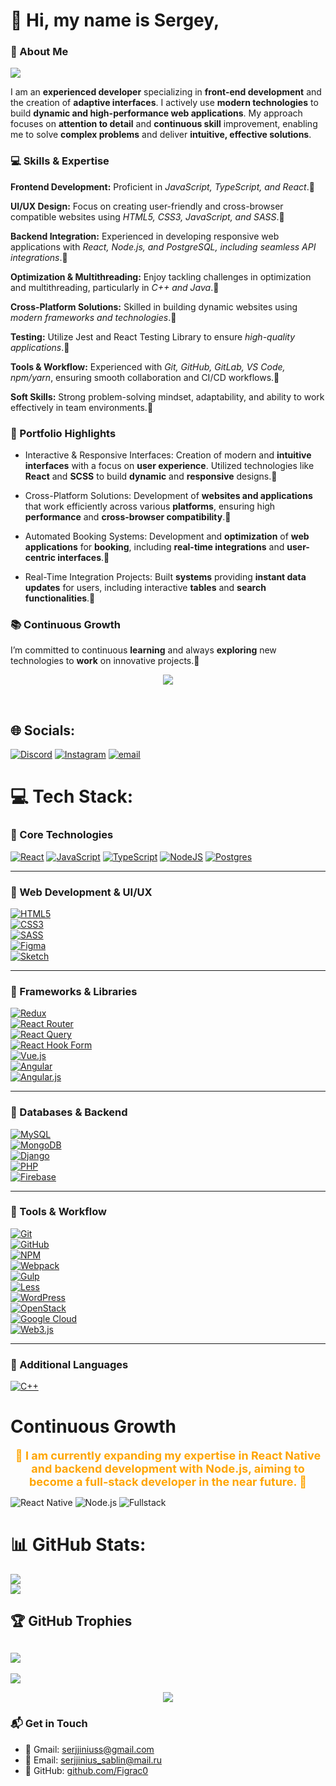 # 👋 Hi, my name is Sergey,<br>
### 🚀 About Me
<a href="https://figrac0.github.io/" target="_blank">
  <img src="https://img.shields.io/badge/🌐%20Portfolio-blue?style=for-the-badge" />
</a>

I am an **experienced developer** specializing in **front-end development** and the creation of **adaptive interfaces**. I actively use **modern technologies** to build **dynamic and high-performance web applications**. My approach focuses on **attention to detail** and **continuous skill** improvement, enabling me to solve **complex problems** and deliver **intuitive, effective solutions**.



### 💻 Skills & Expertise
**Frontend Development:** Proficient in _JavaScript, TypeScript, and React_.📍

**UI/UX Design:** Focus on creating user-friendly and cross-browser compatible websites using _HTML5, CSS3, JavaScript, and SASS_.📍

**Backend Integration:** Experienced in developing responsive web applications with _React, Node.js, and PostgreSQL, including seamless API integrations_.📍

**Optimization & Multithreading:** Enjoy tackling challenges in optimization and multithreading, particularly in _C++ and Java_.📍

**Cross-Platform Solutions:** Skilled in building dynamic websites using _modern frameworks and technologies_.📍

**Testing:** Utilize Jest and React Testing Library to ensure _high-quality applications_.📍

**Tools & Workflow:** Experienced with _Git, GitHub, GitLab, VS Code, npm/yarn_, ensuring smooth collaboration and CI/CD workflows.📍

**Soft Skills:** Strong problem-solving mindset, adaptability, and ability to work effectively in team environments.📍

### 🌟 Portfolio Highlights

+ Interactive & Responsive Interfaces: Creation of modern and **intuitive interfaces** with a focus on **user experience**. Utilized technologies like **React** and **SCSS** to build **dynamic** and **responsive** designs.🧚

+ Cross-Platform Solutions: Development of **websites and applications** that work efficiently across various **platforms**, ensuring high **performance** and **cross-browser compatibility**.🤖

+ Automated Booking Systems: Development and **optimization** of **web applications** for **booking**, including **real-time integrations** and **user-centric interfaces**.🧙

+ Real-Time Integration Projects: Built **systems** providing **instant data updates** for users, including interactive **tables** and **search functionalities**.🐉

### 📚 Continuous Growth
I’m committed to continuous **learning** and always **exploring** new technologies to **work** on innovative projects.🧮

<p align="center">
  <img src="https://media3.giphy.com/media/v1.Y2lkPTc5MGI3NjExdDU5NGE3Y2RqbWp6ZG9kczR0ZnN3ZjdnZXJ1NWpoMG1xanl4NnMwbSZlcD12MV9pbnRlcm5hbF9naWZfYnlfaWQmY3Q9Zw/tJDz8mPYyUJZ1Pg9fA/giphy.gif" />
</p><br>


## 🌐 Socials:
[![Discord](https://img.shields.io/badge/Discord-%237289DA.svg?logo=discord&logoColor=white)](https://discord.gg/.sabilin) [![Instagram](https://img.shields.io/badge/Instagram-%23E4405F.svg?logo=Instagram&logoColor=white)](https://instagram.com/@fajllovt42) [![email](https://img.shields.io/badge/Email-D14836?logo=gmail&logoColor=white)](mailto:serjjinius@gmail.com) 

# 💻 Tech Stack:

### 🔹 Core Technologies  
[![React](https://img.shields.io/badge/react-%2320232a.svg?style=for-the-badge&logo=react&logoColor=%2361DAFB)]() [![JavaScript](https://img.shields.io/badge/javascript-%23323330.svg?style=for-the-badge&logo=javascript&logoColor=%23F7DF1E)]() [![TypeScript](https://img.shields.io/badge/typescript-%23007ACC.svg?style=for-the-badge&logo=typescript&logoColor=white)]() [![NodeJS](https://img.shields.io/badge/node.js-6DA55F?style=for-the-badge&logo=node.js&logoColor=white)]() [![Postgres](https://img.shields.io/badge/postgres-%23316192.svg?style=for-the-badge&logo=postgresql&logoColor=white)]() 

  
 

---

### 🔹 Web Development & UI/UX  

[![HTML5](https://img.shields.io/badge/html5-%23E34F26.svg?style=for-the-badge&logo=html5&logoColor=white)]()  
[![CSS3](https://img.shields.io/badge/css3-%231572B6.svg?style=for-the-badge&logo=css3&logoColor=white)]()  
[![SASS](https://img.shields.io/badge/SASS-hotpink.svg?style=for-the-badge&logo=SASS&logoColor=white)]()  
[![Figma](https://img.shields.io/badge/figma-%23F24E1E.svg?style=for-the-badge&logo=figma&logoColor=white)]()  
[![Sketch](https://img.shields.io/badge/Sketch-FFB387?style=for-the-badge&logo=sketch&logoColor=black)]()  

---

### 🔹 Frameworks & Libraries  
[![Redux](https://img.shields.io/badge/redux-%23593d88.svg?style=for-the-badge&logo=redux&logoColor=white)]()  
[![React Router](https://img.shields.io/badge/React_Router-CA4245?style=for-the-badge&logo=react-router&logoColor=white)]()  
[![React Query](https://img.shields.io/badge/-React%20Query-FF4154?style=for-the-badge&logo=react%20query&logoColor=white)]()  
[![React Hook Form](https://img.shields.io/badge/React%20Hook%20Form-%23EC5990.svg?style=for-the-badge&logo=reacthookform&logoColor=white)]()  
[![Vue.js](https://img.shields.io/badge/vue.js-%2335495e.svg?style=for-the-badge&logo=vuedotjs&logoColor=%234FC08D)]()  
[![Angular](https://img.shields.io/badge/angular-%23DD0031.svg?style=for-the-badge&logo=angular&logoColor=white)]()  
[![Angular.js](https://img.shields.io/badge/angular.js-%23E23237.svg?style=for-the-badge&logo=angularjs&logoColor=white)]()  

---

### 🔹 Databases & Backend  
[![MySQL](https://img.shields.io/badge/mysql-4479A1.svg?style=for-the-badge&logo=mysql&logoColor=white)]()  
[![MongoDB](https://img.shields.io/badge/MongoDB-%234ea94b.svg?style=for-the-badge&logo=mongodb&logoColor=white)]()  
[![Django](https://img.shields.io/badge/django-%23092E20.svg?style=for-the-badge&logo=django&logoColor=white)]()  
[![PHP](https://img.shields.io/badge/php-%23777BB4.svg?style=for-the-badge&logo=php&logoColor=white)]()  
[![Firebase](https://img.shields.io/badge/firebase-%23039BE5.svg?style=for-the-badge&logo=firebase)]()  

---

### 🔹 Tools & Workflow  
[![Git](https://img.shields.io/badge/git-%23F05033.svg?style=for-the-badge&logo=git&logoColor=white)]()  
[![GitHub](https://img.shields.io/badge/github-%23121011.svg?style=for-the-badge&logo=github&logoColor=white)]()  
[![NPM](https://img.shields.io/badge/NPM-%23CB3837.svg?style=for-the-badge&logo=npm&logoColor=white)]()  
[![Webpack](https://img.shields.io/badge/webpack-%238DD6F9.svg?style=for-the-badge&logo=webpack&logoColor=black)]()  
[![Gulp](https://img.shields.io/badge/GULP-%23CF4647.svg?style=for-the-badge&logo=gulp&logoColor=white)]()  
[![Less](https://img.shields.io/badge/less-2B4C80?style=for-the-badge&logo=less&logoColor=white)]()  
[![WordPress](https://img.shields.io/badge/WordPress-%23117AC9.svg?style=for-the-badge&logo=WordPress&logoColor=white)]()  
[![OpenStack](https://img.shields.io/badge/Openstack-%23f01742.svg?style=for-the-badge&logo=openstack&logoColor=white)]()  
[![Google Cloud](https://img.shields.io/badge/GoogleCloud-%234285F4.svg?style=for-the-badge&logo=google-cloud&logoColor=white)]()  
[![Web3.js](https://img.shields.io/badge/web3.js-F16822?style=for-the-badge&logo=web3.js&logoColor=white)]()  

---

### 🔹 Additional Languages  
[![C++](https://img.shields.io/badge/c++-%2300599C.svg?style=for-the-badge&logo=c%2B%2B&logoColor=white)]()  


# Continuous Growth

<p align="center">
  <b><span style="color:orange; font-size:18px;">
    🚀 I am currently expanding my expertise in React Native and backend development with Node.js,  
    aiming to become a full-stack developer in the near future. 🌟
  </span></b>
</p>

![React Native](https://img.shields.io/badge/React%20Native-Expertise-blue?style=for-the-badge&logo=react)
![Node.js](https://img.shields.io/badge/Node.js-Backend-green?style=for-the-badge&logo=node.js)
![Fullstack](https://img.shields.io/badge/Future-Fullstack-orange?style=for-the-badge)

# 📊 GitHub Stats:
![](https://github-readme-streak-stats.herokuapp.com/?user=Figrac0&theme=aura&hide_border=false)<br/>
![](https://github-readme-stats.vercel.app/api/top-langs/?username=Figrac0&theme=aura&hide_border=false&include_all_commits=false&count_private=false&layout=compact)

## 🏆 GitHub Trophies
![](https://github-profile-trophy.vercel.app/?username=Figrac0&theme=gruvbox&no-frame=false&no-bg=false&margin-w=4)
---
[![](https://visitcount.itsvg.in/api?id=Figrac0&icon=3&color=10)](https://visitcount.itsvg.in)

<!-- Proudly created with GPRM ( https://gprm.itsvg.in ) -->
<p align="center">
  <img src="https://media4.giphy.com/media/v1.Y2lkPTc5MGI3NjExOWxqM3JocnBxMHl5Y3V5ZWFxZ2JldWdvZ2s0aGViZ3ZtbWExdnhmMyZlcD12MV9pbnRlcm5hbF9naWZfYnlfaWQmY3Q9Zw/WE59KFXbaf6tsAn2zW/giphy.gif" />
</p>

### 📬 Get in Touch
- 📧 Gmail: serjjiniuss@gmail.com
- 💼 Email: serjjinius_sablin@mail.ru
- 🐙 GitHub: [github.com/Figrac0](https://github.com/Figrac0) 

